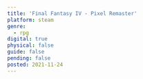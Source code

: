 ```yaml
---
title: 'Final Fantasy IV - Pixel Remaster'
platform: steam
genre:
  - rpg
digital: true
physical: false
guide: false
pending: false
posted: 2021-11-24
---
```

